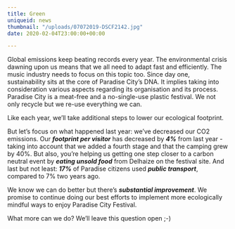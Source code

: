 ```yaml
---
title: Green
uniqueid: news
thumbnail: "/uploads/07072019-DSCF2142.jpg"
date: 2020-02-04T23:00:00+00:00

---
```

Global emissions keep beating records every year. The environmental crisis dawning upon us means that we all need to adapt fast and efficiently. The music industry needs to focus on this topic too. Since day one, sustainability sits at the core of Paradise City’s DNA. It implies taking into consideration various aspects regarding its organisation and its process. Paradise City is a meat-free and a no-single-use plastic festival. We not only recycle but we re-use everything we can.

Like each year, we’ll take additional steps to lower our ecological footprint.

But let’s focus on what happened last year: we’ve decreased our CO2 emissions. Our **_footprint per visitor_** has decreased by **_4%_** from last year - taking into account that we added a fourth stage and that the camping grew by 40%. But also, you’re helping us getting one step closer to a carbon neutral event by **_eating unsold food_** from Delhaize on the festival site. And last but not least: **_17%_** of Paradise citizens used **_public transport_**, compared to 7% two years ago.

We know we can do better but there’s **_substantial improvement_**. We promise to continue doing our best efforts to implement more ecologically mindful ways to enjoy Paradise City Festival.

What more can we do? We’ll leave this question open ;-)